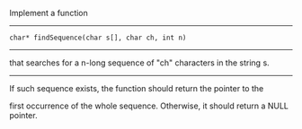 Implement a function
________________________________________________________________________
```
char* findSequence(char s[], char ch, int n)
```
________________________________________________________________________
that searches for a n-long sequence of "ch" characters in the string s.

________________________________________________________________________
If such sequence exists, the function should return the pointer to the

first occurrence of the whole sequence. Otherwise, it should return a NULL pointer.
